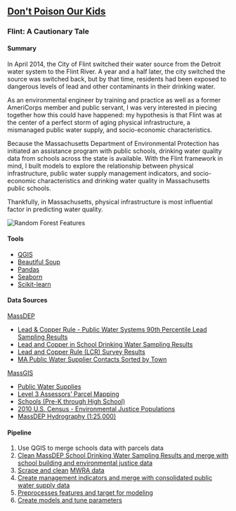 ## [Don't Poison Our Kids](https://github.com/emw1687/metis_projects/blob/master/mcnulty/presentation.pdf)
### Flint: A Cautionary Tale

#### Summary
In April 2014, the City of Flint switched their water source from the Detroit water system to the Flint River. A year and a half later, the city switched the source was switched back, but by that time, residents had been exposed to dangerous levels of lead and other contaminants in their drinking water.

As an environmental engineer by training and practice as well as a former AmeriCorps member and public servant, I was very interested in piecing together how this could have happened: my hypothesis is that Flint was at the center of a perfect storm of aging physical infrastructure, a mismanaged public water supply, and socio-economic characteristics.

Because the Massachusetts Department of Environmental Protection has initiated an assistance program with public schools, drinking water quality data from schools across the state is available. With the Flint framework in mind, I built models to explore the relationship between physical infrastructure, public water supply management indicators, and socio-economic characteristics and drinking water quality in Massachusetts public schools.

Thankfully, in Massachusetts, physical infrastructure is most influential factor in predicting water quality.

![Random Forest Features](https://emw1687.github.io/images/rf_features.png?raw=true)

#### Tools
* [QGIS](http://www.qgis.org/en/site/)
* [Beautiful Soup](https://www.crummy.com/software/BeautifulSoup/)
* [Pandas](http://pandas.pydata.org/)
* [Seaborn](http://seaborn.pydata.org/index.html)
* [Scikit-learn](http://scikit-learn.org/stable/)

#### Data Sources
[MassDEP](http://www.mass.gov/eea/agencies/massdep/)
* [Lead & Copper Rule - Public Water Systems 90th Percentile Lead Sampling Results](http://www.mass.gov/eea/agencies/massdep/water/drinking/public-water-systems-lead-90th-lead-sampling-results.html)
* [Lead and Copper in School Drinking Water Sampling Results](http://www.mass.gov/eea/agencies/massdep/water/drinking/lead-and-copper-in-school-drinking-water-sampling-results.html)
* [Lead and Copper Rule (LCR) Survey Results](http://www.mass.gov/eea/agencies/massdep/water/drinking/lead-in-drinking-water.html)
* [MA Public Water Supplier Contacts Sorted by Town](http://www.mass.gov/eea/agencies/massdep/water/drinking/public-water-systems-lead-90th-lead-sampling-results.html)

[MassGIS](http://www.mass.gov/anf/research-and-tech/it-serv-and-support/application-serv/office-of-geographic-information-massgis/)
* [Public Water Supplies](http://www.mass.gov/anf/research-and-tech/it-serv-and-support/application-serv/office-of-geographic-information-massgis/datalayers/pws.html)
* [Level 3 Assessors’ Parcel Mapping](http://www.mass.gov/anf/research-and-tech/it-serv-and-support/application-serv/office-of-geographic-information-massgis/datalayers/l3parcels.html)
* [Schools (Pre-K through High School)](http://www.mass.gov/anf/research-and-tech/it-serv-and-support/application-serv/office-of-geographic-information-massgis/datalayers/schools.html)
* [2010 U.S. Census - Environmental Justice Populations](http://www.mass.gov/anf/research-and-tech/it-serv-and-support/application-serv/office-of-geographic-information-massgis/datalayers/cen2010ej.html)
* [MassDEP Hydrography (1:25,000)](http://www.mass.gov/anf/research-and-tech/it-serv-and-support/application-serv/office-of-geographic-information-massgis/datalayers/hd.html)

#### Pipeline
1. Use QGIS to merge schools data with parcels data
2. [Clean MassDEP School Drinking Water Sampling Results and merge with school building and environmental justice data](https://github.com/emw1687/metis_projects/blob/master/mcnulty/notebooks/01_MassDEP_School_Sampling_cleaning.ipynb)
3. [Scrape and clean](https://github.com/emw1687/metis_projects/blob/master/mcnulty/notebooks/02_MWRA_scraping_and_cleaning.ipynb) [MWRA data](http://www.mwra.state.ma.us/02org/html/whatis.htm)
4. [Create management indicators and merge with consolidated public water supply data](https://github.com/emw1687/metis_projects/blob/master/mcnulty/notebooks/03_PWS_Cleaning.ipynb)
5. [Preprocesses features and target for modeling](https://github.com/emw1687/metis_projects/blob/master/mcnulty/notebooks/04_Make_features_target.ipynb)
6. [Create models and tune parameters](https://github.com/emw1687/metis_projects/blob/master/mcnulty/notebooks/05_MassDEP_School_Sampling_models.ipynb)
